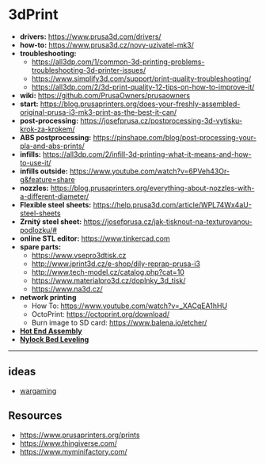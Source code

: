 # 3dPrint

- **drivers:** https://www.prusa3d.com/drivers/
- **how-to:** https://www.prusa3d.cz/novy-uzivatel-mk3/
- **troubleshooting:**
  - https://all3dp.com/1/common-3d-printing-problems-troubleshooting-3d-printer-issues/
  - https://www.simplify3d.com/support/print-quality-troubleshooting/
  - https://all3dp.com/2/3d-print-quality-12-tips-on-how-to-improve-it/
- **wiki:** https://github.com/PrusaOwners/prusaowners
- **start:** https://blog.prusaprinters.org/does-your-freshly-assembled-original-prusa-i3-mk3-print-as-the-best-it-can/
- **post-processing:** https://josefprusa.cz/postprocessing-3d-vytisku-krok-za-krokem/
- **ABS postprocessing:** https://pinshape.com/blog/post-processing-your-pla-and-abs-prints/
- **infills:** https://all3dp.com/2/infill-3d-printing-what-it-means-and-how-to-use-it/
- **infills outside:** https://www.youtube.com/watch?v=6PVeh43Or-g&feature=share
- **nozzles:** https://blog.prusaprinters.org/everything-about-nozzles-with-a-different-diameter/
- **Flexible steel sheets:** https://help.prusa3d.com/article/WPL74Wx4aU-steel-sheets
- **Zrnitý steel sheet:** https://josefprusa.cz/jak-tisknout-na-texturovanou-podlozku/#
- **online STL editor:** https://www.tinkercad.com
- **spare parts:**
  - https://www.vsepro3dtisk.cz
  - http://www.jprint3d.cz/e-shop/dily-reprap-prusa-i3
  - http://www.tech-model.cz/catalog.php?cat=10
  - https://www.materialpro3d.cz/doplnky_3d_tisk/
  - https://www.na3d.cz/
- **network printing**
  - How To: https://www.youtube.com/watch?v=_XACqEA1hHU
  - OctoPrint: https://octoprint.org/download/
  - Burn image to SD card: https://www.balena.io/etcher/
- [**Hot End Assembly**](https://www.youtube.com/watch?v=xOeSjzwnBqM)
- [**Nylock Bed Leveling**](https://www.youtube.com/watch?v=hDv73AdiBqM)

---

## ideas

- [wargaming](https://josefprusa.cz/vytisknete-si-paradni-stolni-rpg-dobrodruzstvi-a-spoustu-doplnku/)

## Resources

- https://www.prusaprinters.org/prints
- https://www.thingiverse.com/
- https://www.myminifactory.com/
